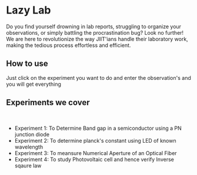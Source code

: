 <h1>Lazy Lab</h1>

<p>Do you find yourself drowning in lab reports, struggling to organize your observations, or simply battling the procrastination bug? Look no further! We are here to revolutionize the way JIIT'ians handle their laboratory work, making the tedious process effortless and efficient.</p>

<h2>How to use</h2>
<p>Just click on the experiment you want to do and enter the observation's and you will get everything</p>

<h2>Experiments we cover</h2>
<br>

<ul>
    <li>Experiment 1: To Determine Band gap in a semiconductor using a PN junction diode</li>
    <li>Experiment 2: To determine planck's constant using LED of known wavelength</li>
    <li>Experiment 3: To meansure Numerical Aperture of an Optical Fiber</li>
    <li>Experiment 4: To study Photovoltaic cell and hence verify Inverse sqaure law</li>
</ul>
